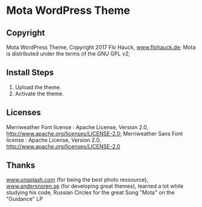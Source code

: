 # Mota WordPress Theme

## Copyright
Mota WordPress Theme, Copyright 2017 Flo Hauck, www.flohauck.de; Mota is distributed under the terms of the GNU GPL v2;

## Install Steps
1. Upload the theme.
2. Activate the theme.

## Licenses
Merriweather Font license : Apache License, Version 2.0, http://www.apache.org/licenses/LICENSE-2.0; Merriweather Sans Font license : Apache License, Version 2.0, http://www.apache.org/licenses/LICENSE-2.0

## Thanks
www.unsplash.com (for being the best photo ressource), www.andersnoren.se (for developing great themes), learned a lot while studying his code, Russian Circles for the great Song "Mota" on the "Guidance" LP
